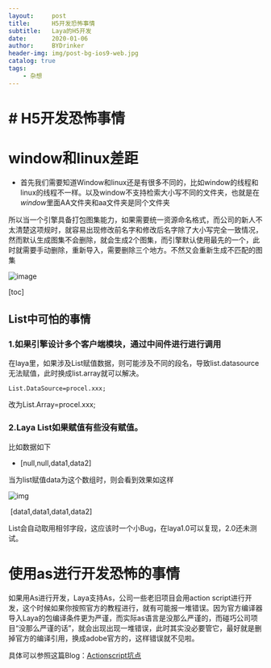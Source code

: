 ```yaml
---
layout:     post
title:      H5开发恐怖事情
subtitle:   Laya的H5开发
date:       2020-01-06
author:     BYDrinker
header-img: img/post-bg-ios9-web.jpg
catalog: true
tags:
    - 杂想
---
```



# # H5开发恐怖事情

# window和linux差距

* 首先我们需要知道Window和linux还是有很多不同的，比如window的线程和linux的线程不一样。以及window不支持检索大小写不同的文件夹，也就是在*window*里面AA文件夹和aa文件夹是同个文件夹

所以当一个引擎具备打包图集能力，如果需要统一资源命名格式，而公司的新人不太清楚这项规时，就容易出现修改前名字和修改后名字除了大小写完全一致情况，然而默认生成图集不会删除，就会生成2个图集，而引擎默认使用最先的一个，此时就需要手动删除，重新导入，需要删除三个地方。不然又会重新生成不匹配的图集

![image](https://s2.ax1x.com/2020/01/06/lrTuFS.png)

[toc]

## List中可怕的事情

### 1.如果引擎设计多个客户端模块，通过中间件进行进行调用

在laya里，如果涉及List赋值数据，则可能涉及不同的段名，导致list.datasource无法赋值，此时换成list.array就可以解决。

`List.DataSource=procel.xxx; `

改为List.Array=procel.xxx;

### 2.Laya List如果赋值有些没有赋值。

比如数据如下

* [null,null,data1,data2] 

当为list赋值data为这个数组时，则会看到效果如这样

![img](https://s2.ax1x.com/2020/01/06/lrT56A.png)

​				[data1,data1,data1,data2] 

List会自动取用相邻字段，这应该时一个小Bug，在laya1.0可以复现，2.0还未测试。

# 使用as进行开发恐怖的事情

如果用As进行开发，Laya支持As，公司一些老旧项目会用action script进行开发，这个时候如果你按照官方的教程进行，就有可能报一堆错误。因为官方编译器导入Laya的包编译条件更为严谨，而实际as语言是没那么严谨的，而碰巧公司项目“没那么严谨的话”，就会出现出现一堆错误，此时其实没必要管它，最好就是删掉官方的编译引用，换成adobe官方的，这样错误就不见啦。

具体可以参照这篇Blog：[Actionscript坑点](https://mp.csdn.net/postedit/102863722)